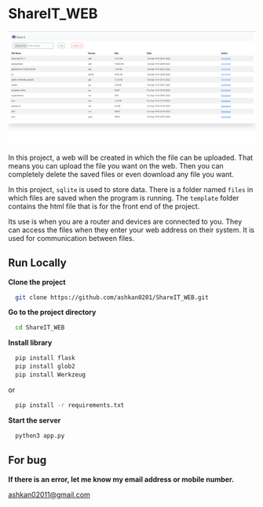 # ShareIT_WEB

![Logo](		https://github.com/ashkan0201/ShareIT_WEB/blob/main/img/for_app.png?raw=true)

In this project, a web will be created in which the file can be uploaded.
That means you can upload the file you want on the web.
Then you can completely delete the saved files or even download any file you want.

In this project, `sqlite` is used to store data.
There is a folder named `files` in which files are saved when the program is running.
The `template` folder contains the html file that is for the front end of the project.

Its use is when you are a router and devices are connected to you.
They can access the files when they enter your web address on their system.
It is used for communication between files.
## Run Locally

**Clone the project**

```bash
  git clone https://github.com/ashkan0201/ShareIT_WEB.git
```

**Go to the project directory**

```bash
  cd ShareIT_WEB
```

**Install library**

```bash
  pip install flask
  pip install glob2
  pip install Werkzeug
```
or
```bash
  pip install -r requirements.txt
```
**Start the server**

```bash
  python3 app.py
```


## For bug
**If there is an error, let me know my email address or mobile number.**

ashkan02011@gmail.com




